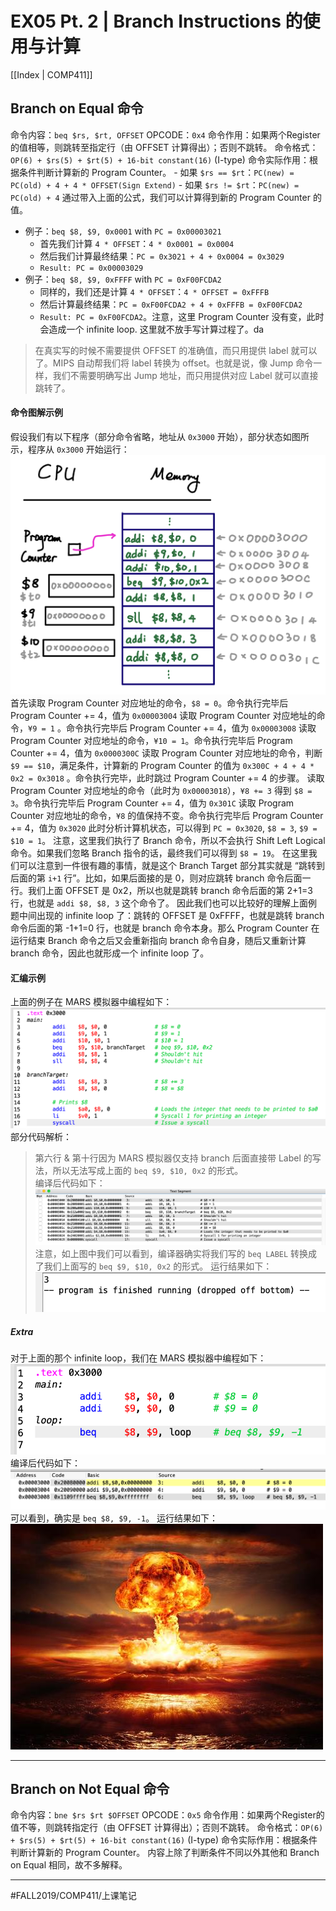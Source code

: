 # EX05 Pt. 2 | Branch Instructions 的使用与计算
[[Index | COMP411]]
## Branch on Equal 命令
命令内容：`beq $rs, $rt, OFFSET`
OPCODE：`0x4`
命令作用：如果两个Register的值相等，则跳转至指定行（由 OFFSET 计算得出）；否则不跳转。
命令格式：`OP(6) + $rs(5) + $rt(5) + 16-bit constant(16)` (I-type)
命令实际作用：根据条件判断计算新的 Program Counter。
	- 如果 `$rs == $rt`：`PC(new) = PC(old) + 4 + 4 * OFFSET(Sign Extend)`
	- 如果 `$rs != $rt`：`PC(new) = PC(old) + 4`
通过带入上面的公式，我们可以计算得到新的 Program Counter 的值。
-  例子：`beq $8, $9, 0x0001` with `PC = 0x00003021`
	- 首先我们计算 `4 * OFFSET`：`4 * 0x0001 = 0x0004` 
	- 然后我们计算最终结果：`PC = 0x3021 + 4 + 0x0004 = 0x3029` 
	- `Result: PC = 0x00003029`
- 例子：`beq $8, $9, 0xFFFF` with `PC = 0xF00FCDA2`
	- 同样的，我们还是计算 `4 * OFFSET`：`4 * OFFSET = 0xFFFB`
	- 然后计算最终结果：`PC = 0xF00FCDA2 + 4 + 0xFFFB = 0xF00FCDA2` 
	- `Result: PC = 0xF00FCDA2`。注意，这里 Program Counter 没有变，此时会造成一个 infinite loop.
这里就不放手写计算过程了。da
> 在真实写的时候不需要提供 OFFSET 的准确值，而只用提供 label 就可以了。MIPS 自动帮我们将 label 转换为 offset。也就是说，像 Jump 命令一样，我们不需要明确写出 Jump 地址，而只用提供对应 Label 就可以直接跳转了。  

#### 命令图解示例
假设我们有以下程序（部分命令省略，地址从 `0x3000` 开始），部分状态如图所示，程序从 `0x3000` 开始运行：
![](EX05%20Pt.%202%20%7C%20Branch%20Instructions%20%E7%9A%84%E4%BD%BF%E7%94%A8%E4%B8%8E%E8%AE%A1%E7%AE%97/image.png)
首先读取 Program Counter 对应地址的命令，`$8 = 0`。命令执行完毕后 Program Counter += 4，值为 `0x00003004`
读取 Program Counter 对应地址的命令，`¥9 = 1` 。命令执行完毕后 Program Counter += 4，值为 `0x00003008` 
读取 Program Counter 对应地址的命令，`¥10 = 1`。命令执行完毕后 Program Counter += 4，值为 `0x0000300C`
读取 Program Counter 对应地址的命令，判断 `$9 == $10`，满足条件，计算新的 Program Counter 的值为 `0x300C + 4 + 4 * 0x2 = 0x3018` 。命令执行完毕，此时跳过 Program Counter += 4 的步骤。
读取 Program Counter 对应地址的命令（此时为 `0x00003018`），`¥8 += 3` 得到 `$8 = 3`。命令执行完毕后 Program Counter += 4，值为 `0x301C`
读取 Program Counter 对应地址的命令，`¥8` 的值保持不变。命令执行完毕后 Program Counter += 4，值为 `0x3020`
此时分析计算机状态，可以得到 `PC = 0x3020`, `$8 = 3`, `$9 = $10 = 1`。
注意，这里我们执行了 Branch 命令，所以不会执行 Shift Left Logical 命令。如果我们忽略 Branch 指令的话，最终我们可以得到 `$8 = 19`。
在这里我们可以注意到一件很有趣的事情，就是这个 Branch Target 部分其实就是 “跳转到后面的第 `i+1` 行”。比如，如果后面接的是 0，则对应跳转 branch 命令后面一行。我们上面 OFFSET 是 0x2，所以也就是跳转 branch 命令后面的第 2+1=3 行，也就是 `addi $8, $8, 3` 这个命令了。
因此我们也可以比较好的理解上面例题中间出现的 infinite loop 了：跳转的 OFFSET 是 0xFFFF，也就是跳转 branch 命令后面的第 -1+1=0 行，也就是 branch 命令本身。那么 Program Counter 在运行结束 Branch 命令之后又会重新指向 branch 命令自身，随后又重新计算 branch 命令，因此也就形成一个 infinite loop 了。

#### 汇编示例
上面的例子在 MARS 模拟器中编程如下：
![](EX05%20Pt.%202%20%7C%20Branch%20Instructions%20%E7%9A%84%E4%BD%BF%E7%94%A8%E4%B8%8E%E8%AE%A1%E7%AE%97/4C55C834-131B-497C-B6F0-9C51913EBC6F.png)
部分代码解析：
> 第六行 & 第十行因为 MARS 模拟器仅支持 branch 后面直接带 Label 的写法，所以无法写成上面的 `beq $9, $10, 0x2` 的形式。  
编译后代码如下：
![](EX05%20Pt.%202%20%7C%20Branch%20Instructions%20%E7%9A%84%E4%BD%BF%E7%94%A8%E4%B8%8E%E8%AE%A1%E7%AE%97/0DA9E677-E406-48D2-B0D5-D02CCD055A03.png)
注意，如上图中我们可以看到，编译器确实将我们写的 `beq LABEL` 转换成了我们上面写的 `beq $9, $10, 0x2` 的形式。
运行结果如下：
![](EX05%20Pt.%202%20%7C%20Branch%20Instructions%20%E7%9A%84%E4%BD%BF%E7%94%A8%E4%B8%8E%E8%AE%A1%E7%AE%97/50325AF7-89D2-4353-A2B5-AEC57A605C2C.png)

##### Extra
对于上面的那个 infinite loop，我们在 MARS 模拟器中编程如下：
![](EX05%20Pt.%202%20%7C%20Branch%20Instructions%20%E7%9A%84%E4%BD%BF%E7%94%A8%E4%B8%8E%E8%AE%A1%E7%AE%97/E6F24559-634B-4E73-ADAA-B44D3BF8ACD5.png)
编译后代码如下：
![](EX05%20Pt.%202%20%7C%20Branch%20Instructions%20%E7%9A%84%E4%BD%BF%E7%94%A8%E4%B8%8E%E8%AE%A1%E7%AE%97/241BB1AA-486D-442C-954B-7C190015EE5A.png)
可以看到，确实是 `beq $8, $9, -1`。
运行结果如下：
![](EX05%20Pt.%202%20%7C%20Branch%20Instructions%20%E7%9A%84%E4%BD%BF%E7%94%A8%E4%B8%8E%E8%AE%A1%E7%AE%97/u=2969771637,3268081191&fm=26&gp=0.jpg)
- - - -
## Branch on Not Equal 命令
命令内容：`bne $rs $rt $OFFSET`
OPCODE：`0x5` 
命令作用：如果两个Register的值不等，则跳转指定行（由 OFFSET 计算得出）；否则不跳转。
命令格式：`OP(6) + $rs(5) + $rt(5) + 16-bit constant(16)` (I-type)
命令实际作用：根据条件判断计算新的 Program Counter。
内容上除了判断条件不同以外其他和 Branch on Equal 相同，故不多解释。
- - - -

#FALL2019/COMP411/上课笔记